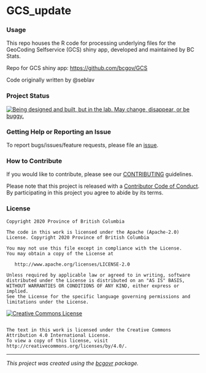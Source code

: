 <!--
Copyright 2020 Province of British Columbia

This work is licensed under the Creative Commons Attribution 4.0 International License.
To view a copy of this license, visit http://creativecommons.org/licenses/by/4.0/.
-->


GCS_update
============================

### Usage

This repo houses the R code for processing underlying files for the GeoCoding Selfservice (GCS) shiny app, developed and maintained by BC Stats.

Repo for GCS shiny app: https://github.com/bcgov/GCS

Code originally written by @seblav

### Project Status

<a id="devex-badge" rel="Exploration" href="https://github.com/BCDevExchange/assets/blob/master/README.md"><img alt="Being designed and built, but in the lab. May change, disappear, or be buggy." style="border-width:0" src="https://assets.bcdevexchange.org/images/badges/exploration.svg" title="Being designed and built, but in the lab. May change, disappear, or be buggy." /></a>

### Getting Help or Reporting an Issue

To report bugs/issues/feature requests, please file an [issue](https://github.com/bcgov/GCS_update/issues/).

### How to Contribute

If you would like to contribute, please see our [CONTRIBUTING](CONTRIBUTING.md) guidelines.

Please note that this project is released with a [Contributor Code of Conduct](CODE_OF_CONDUCT.md). By participating in this project you agree to abide by its terms.

### License

```
Copyright 2020 Province of British Columbia

The code in this work is licensed under the Apache (Apache-2.0) License. Copyright 2020 Province of British Columbia

You may not use this file except in compliance with the License.
You may obtain a copy of the License at

   http://www.apache.org/licenses/LICENSE-2.0

Unless required by applicable law or agreed to in writing, software
distributed under the License is distributed on an "AS IS" BASIS,
WITHOUT WARRANTIES OR CONDITIONS OF ANY KIND, either express or implied.
See the License for the specific language governing permissions and
limitations under the License.
```

[![Creative Commons License](https://i.creativecommons.org/l/by/4.0/88x31.png)](http://creativecommons.org/licenses/by/4.0/)
```

The text in this work is licensed under the Creative Commons Attribution 4.0 International License.
To view a copy of this license, visit http://creativecommons.org/licenses/by/4.0/.
```
---
*This project was created using the [bcgovr](https://github.com/bcgov/bcgovr) package.* 
